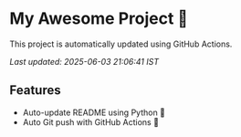 # My Awesome Project 🚀

This project is automatically updated using GitHub Actions.

_Last updated: 2025-06-03 21:06:41 IST_

## Features
- Auto-update README using Python 🐍
- Auto Git push with GitHub Actions 🤖
